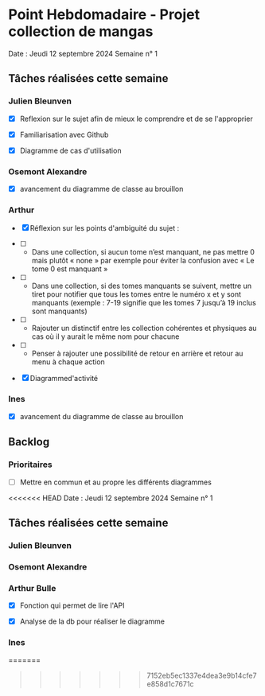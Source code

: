 # Point Hebdomadaire - Projet collection de mangas

Date : Jeudi 12 septembre 2024
Semaine n° 1

## Tâches réalisées cette semaine

### Julien Bleunven
- [x] Reflexion sur le sujet afin de mieux le comprendre et de se l'approprier
- [x] Familiarisation avec Github
- [x] Diagramme de cas d'utilisation


### Osemont Alexandre
- [x] avancement du diagramme de classe au brouillon

### Arthur
- [x] Réflexion sur les points d'ambiguité du sujet :
- [ ] - Dans une collection, si aucun tome n’est manquant, ne pas mettre 0 mais plutôt « none » par exemple pour éviter la confusion avec « Le tome 0 est manquant »
- [ ] - Dans une collection, si des tomes manquants se suivent, mettre un tiret pour notifier que tous les tomes entre le numéro x et y sont manquants (exemple : 7-19 signifie que les tomes 7 jusqu’à 19 inclus sont manquants)
- [ ] - Rajouter un distinctif entre les collection cohérentes et physiques au cas où il y aurait le même nom pour chacune
- [ ] - Penser à rajouter une possibilité de retour en arrière et retour au menu à chaque action

- [x] Diagrammed'activité


### Ines
- [x] avancement du diagramme de classe au brouillon

## Backlog

### Prioritaires
- [ ] Mettre en commun et au propre les différents diagrammes



<<<<<<< HEAD
Date : Jeudi 12 septembre 2024
Semaine n° 1

## Tâches réalisées cette semaine

### Julien Bleunven


### Osemont Alexandre


### Arthur Bulle

- [x] Fonction qui permet de lire l'API
- [x] Analyse de la db pour réaliser le diagramme



### Ines
=======
>>>>>>> 7152eb5ec1337e4dea3e9b14cfe7e858d1c7671c

